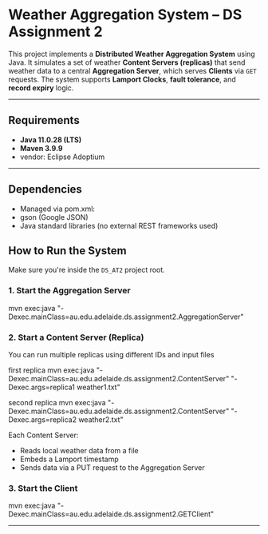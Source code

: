 # Weather Aggregation System – DS Assignment 2

This project implements a **Distributed Weather Aggregation System** using Java. It simulates a set of weather **Content Servers (replicas)** that send weather data to a central **Aggregation Server**, which serves **Clients** via `GET` requests. The system supports **Lamport Clocks**, **fault tolerance**, and **record expiry** logic.

---

## Requirements

- **Java 11.0.28 (LTS)**
- **Maven 3.9.9**
- vendor: Eclipse Adoptium

---

## Dependencies

- Managed via pom.xml:
- gson (Google JSON)
- Java standard libraries (no external REST frameworks used)

## How to Run the System

Make sure you're inside the `DS_AT2` project root.

### 1. **Start the Aggregation Server**

mvn exec:java "-Dexec.mainClass=au.edu.adelaide.ds.assignment2.AggregationServer"

### 2. **Start a Content Server (Replica)**

You can run multiple replicas using different IDs and input files

first replica
mvn exec:java "-Dexec.mainClass=au.edu.adelaide.ds.assignment2.ContentServer" "-Dexec.args=replica1 weather1.txt"

second replica
mvn exec:java "-Dexec.mainClass=au.edu.adelaide.ds.assignment2.ContentServer" "-Dexec.args=replica2 weather2.txt"

Each Content Server:
- Reads local weather data from a file
- Embeds a Lamport timestamp
- Sends data via a PUT request to the Aggregation Server

### 3. **Start the Client**

mvn exec:java "-Dexec.mainClass=au.edu.adelaide.ds.assignment2.GETClient"

---


